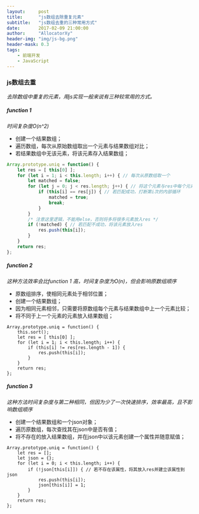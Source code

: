 ```yaml
---
layout:     post
title:      "js数组去除重复元素"
subtitle:   "js数组去重的三种常用方式"
date:       2017-02-09 21:00:00
author:     "AllocatorXy"
header-img: "img/js-bg.png"
header-mask: 0.3
tags:
    - 前端开发
    - JavaScript
---
```


### js数组去重
*去除数组中重复的元素，用js实现一般来说有三种较常用的方式。*

##### function 1
*时间复杂度O(n^2)*
- 创建一个结果数组；
- 遍历数组，每次从原始数组取出一个元素与结果数组对比；
- 若结果数组中无该元素，将该元素存入结果数组；
```javascript
Array.prototype.uniq = function() {
    let res = [ this[0] ];
    for (let i = 1; i < this.length; i++) { // 每次从原数组取一个
        let matched = false;
        for (let j = 0; j < res.length; j++) { // 将这个元素与res中每个元素对比
            if (this[i] == res[j]) { // 若匹配成功，打断第i次的内部循环
                matched = true;
                break;
            }
        }
        /* 注意这里逻辑，不能用else，否则将多将很多元素放入res */
        if (!matched) { // 若匹配不成功，将该元素放入res
            res.push(this[i]);
        }
    }
    return res;
};
```

##### function 2
*这种方法效率会比function 1 高，时间复杂度为O(n)，但会影响原数组顺序*
- 原数组排序，使相同元素处于相邻位置；
- 创建一个结果数组；
- 因为相同元素相邻，只需要将原数组每个元素与结果数组中上一个元素比较；
- 将不同于上一个元素的元素放入结果数组；
```
Array.prototype.uniq = function() {
    this.sort();
    let res = [ this[0] ];
    for (let i = 1; i < this.length; i++) {
        if (this[i] != res[res.length - 1]) {
            res.push(this[i]);
        }
    }
    return res;
};
```

##### function 3
*这种方法时间复杂度与第二种相同，但因为少了一次快速排序，效率最高，且不影响数组顺序*
- 创建一个结果数组和一个json对象；
- 遍历原数组，每次查找其在json中是否有值；
- 将不存在的放入结果数组，并在json中以该元素创建一个属性并随意赋值；
```
Array.prototype.uniq = function() {
    let res = [];
    let json = {};
    for (let i = 0; i < this.length; i++) {
        if (!json[this[i]]) { // 若不存在该属性，将其放入res并建立该属性到json
            res.push(this[i]);
            json[this[i]] = 1;
        }
    }
    return res;
};
```
